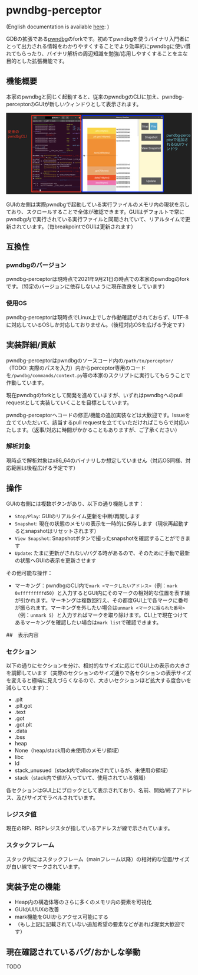 # pwndbg-perceptor

(English documentation is available [here](README_en.md): )

GDBの拡張である[pwndbg](https://github.com/pwndbg/pwndbg)のforkです。初めてpwndbgを使うバイナリ入門者にとって出力される情報をわかりやすくすることでより効率的にpwndbgに使い慣れてもらったり、バイナリ解析の周辺知識を勉強/応用しやすくすることを主な目的とした拡張機能です。

## 機能概要

本家のpwndbgと同じく起動すると、従来のpwndbgのCLIに加え、pwndbg-perceptorのGUIが新しいウィンドウとして表示されます。

![pwndbg-perceptorの表示画面](perceptor_src/readme_1.png "pwndbg-perceptorの表示画面")

GUIの左側は実際pwndbgで起動している実行ファイルのメモリ内の現状を示しており、スクロールすることで全体が確認できます。GUIはデフォルトで常にpwndbg内で実行されている実行ファイルと同期されていて、リアルタイムで更新されています。（毎breakpointでGUIは更新されます）

## 互換性

### pwndbgのバージョン

pwndbg-perceptorは現時点で2021年9月21日の時点での本家のpwndbgのforkです。（特定のバージョンに依存しないように現在改良をしています）

### 使用OS

pwndbg-perceptorは現時点でLinux上でしか作動確認がされておらず、UTF-8に対応しているOSしか対応しておりません。（後程対応OSを広げる予定です）

## 実装詳細/貢献

pwndbg-perceptorはpwndbgのソースコード内の`/path/to/perceptor/`（TODO: 実際のパスを入力）内からperceptor専用のコードを`/pwndbg/commands/context.py`等の本家のスクリプトに実行してもらうことで作動しています。

現在pwndbgのforkとして開発を進めていますが、いずれはpwndbgへのpull requestとして実装していくことを目標としています。

pwndbg-perceptorへコードの修正/機能の追加実装などは大歓迎です。Issueを立てていただいて、該当するpull requestを立てていただければこちらで対応いたします。（返事/対応に時間がかかることもありますが、ご了承ください）

### 解析対象

現時点で解析対象はx86_64のバイナリしか想定していません（対応OS同様、対応範囲は後程広げる予定です）

## 操作

GUIの右側には複数ボタンがあり、以下の通り機能します：

- `Stop/Play`: GUIのリアルタイム更新を中断/再開します
- `Snapshot`: 現在の状態のメモリの表示を一時的に保存します（現状再起動するとsnapshotはリセットされます）
- `View Snapshot`: Snapshotボタンで撮ったsnapshotを確認することができます
- `Update`: たまに更新がされない/バグる時があるので、そのために手動で最新の状態へGUIの表示を更新させます

その他可能な操作：

- マーキング：pwndbgのCLI内で`mark <マークしたいアドレス>`（例：`mark 0xfffffffffd50`）と入力するとGUI内にそのマークの相対的な位置を表す線が引かれます。マーキングは複数回行え、その都度GUI上で各マークに番号が振られます。マーキングを外したい場合は`unmark <マークに振られた番号>`（例：`unmark 5`）と入力すればマークを取り除けます。CLI上で現在つけてあるマーキングを確認したい場合は`mark list`で確認できます。

##　表示内容

### セクション

以下の通りにセクションを分け、相対的なサイズに応じてGUI上の表示の大きさを調節しています（実際のセクションのサイズ通りで各セクションの表示サイズを変えると極端に見えづらくなるので、大きいセクションほど拡大する度合いを減らしています）：
- .plt
- .plt.got
- .text
- .got
- .got.plt
- .data
- .bss
- heap
- None（heap/stack用の未使用のメモリ領域）
- libc
- ld
- stack_unusued（stack内でallocateされているが、未使用の領域）
- stack（stack内で値が入っていて、使用されている領域）

各セクションはGUI上にブロックとして表示されており、名前、開始/終了アドレス、及びサイズでラベルされています。

### レジスタ値

現在のRIP、RSPレジスタが指しているアドレスが線で示されています。

### スタックフレーム

スタック内にはスタックフレーム（mainフレーム以降）の相対的な位置/サイズが白い線でマークされています。

## 実装予定の機能

- Heap内の構造体等のさらに多くのメモリ内の要素を可視化
- GUIのUI/UXの改善
- mark機能をGUIからアクセス可能にする
- （もし上記に記載されていない追加希望の要素などがあれば提案大歓迎です）

## 現在確認されているバグ/おかしな挙動

TODO